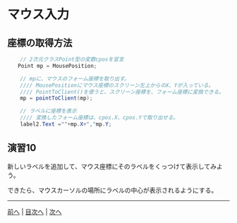 # マウス入力

## 座標の取得方法
```cs
    // 2次元クラスPoint型の変数cposを宣言
　　Point mp = MousePosition;

    // mpに、マウスのフォーム座標を取り出す。
    //// MousePositionにマウス座標のスクリーン左上からのX、Yが入っている。
    //// PointToClient()を使うと、スクリーン座標を、フォーム座標に変換できる。
    mp = pointToClient(mp);

    // ラベルに座標を表示
    //// 変換したフォーム座標は、cpos.X、cpos.Yで取り出せる。
    label2.Text =""+mp.X+","mp.Y;
```

## 演習10
新しいラベルを追加して、マウス座標にそのラベルをくっつけて表示してみよう。

できたら、マウスカーソルの場所にラベルの中心が表示されるようにする。

---

[前へ](09.md) | [目次へ](README.md#%E7%9B%AE%E6%AC%A1) | [次へ](11.md)
